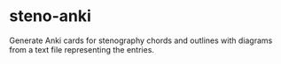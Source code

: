 # steno-anki
Generate Anki cards for stenography chords and outlines with diagrams from a text file representing the entries.
